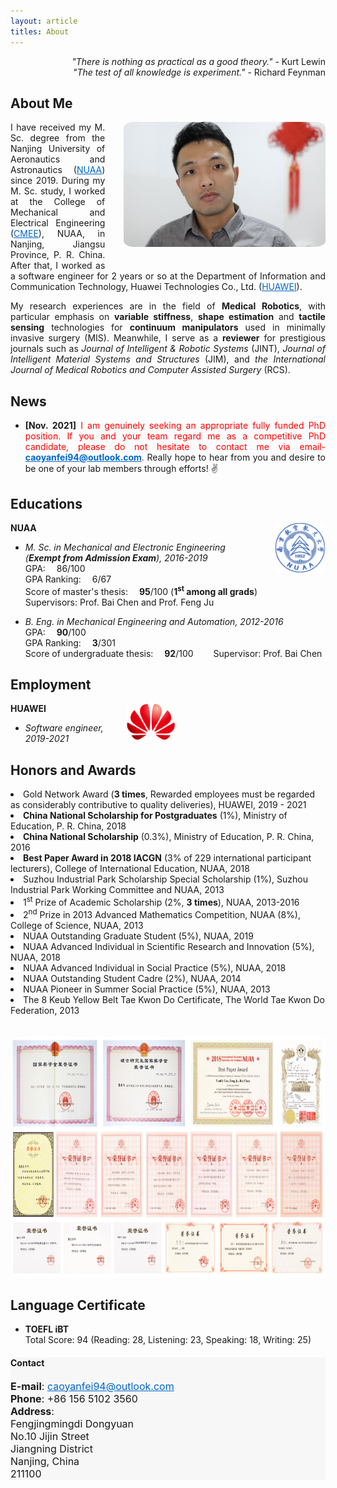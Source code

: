 ```yaml
---
layout: article
titles: About
---
```

<p style ="text-align:right;">
<i>"There is nothing as practical as a good theory."</i> - Kurt Lewin<br>
<i>"The test of all knowledge is experiment."</i> - Richard Feynman</p>

## About Me
<img class="shadow" src="/assets/about/CYF.png" height="200" width="auto" style="border-radius:5%; float: right; margin-left: 30px; margin-bottom: 30px" />

<p style ="text-align:justify;">I have received my M. Sc. degree from the Nanjing University of Aeronautics and Astronautics (<a href="https://www.nuaa.edu.cn/479/list.htm" style="color:#0066CC" target="_blank" rel="noopener noreferrer">NUAA</a>) since 2019. During my M. Sc. study, I worked at the College of Mechanical and Electrical Engineering (<a href="http://cmee.nuaa.edu.cn/eng/13604/list.htm" style="color:#0066CC" target="_blank" rel="noopener noreferrer">CMEE</a>), NUAA, in Nanjing, Jiangsu Province, P. R. China. After that, I worked as a software engineer for 2 years or so at the Department of Information and Communication Technology, Huawei Technologies Co., Ltd. (<a href="https://www.huawei.com/en/corporate-information" style="color:#0066CC" target="_blank" rel="noopener noreferrer">HUAWEI</a>).</p>

<p style ="text-align:justify;">My research experiences are in the field of <b>Medical Robotics</b>, with particular emphasis on <b>variable stiffness</b>, <b>shape estimation</b> and <b>tactile sensing</b> technologies for <b>continuum manipulators</b> used in minimally invasive surgery (MIS). Meanwhile, I serve as a <b>reviewer</b> for prestigious journals such as <i>Journal of Intelligent & Robotic Systems</i> (JINT), <i>Journal of Intelligent Material Systems and Structures</i> (JIM), and <i>the International Journal of Medical Robotics and Computer Assisted Surgery</i> (RCS).</p>

## News
- <p style ="text-align:justify;"><b>[Nov. 2021]</b> <font color='red'>I am genuinely seeking an appropriate fully funded PhD position. If you and your team regard me as a competitive PhD candidate, please do not hesitate to contact me via email-<b><a href="mailto:caoyanfei94@outlook.com" style="color:#0066CC">caoyanfei94@outlook.com</a></b>.</font> Really hope to hear from you and desire to be one of your lab members through efforts! ✌️</p>

## Educations
<img src="/assets/about/NUAA_logo.png" height="80" width="auto" style="float: right; margin-left: 20px" />

**NUAA**
- *M. Sc. in Mechanical and Electronic Engineering (**Exempt from Admission Exam**), 2016-2019*<br/>
GPA:&emsp; 86/100<br/>
GPA Ranking:&emsp; 6/67<br/>
Score of master's thesis:&emsp; **95**/100 (**1<sup>st</sup> among all grads**) &emsp;&emsp;Supervisors: Prof. Bai Chen and Prof. Feng Ju

- *B. Eng. in Mechanical Engineering and Automation, 2012-2016*<br/>
GPA:&emsp; **90**/100<br/>
GPA Ranking:&emsp; **3**/301<br/>
Score of undergraduate thesis:&emsp; **92**/100 &emsp;&emsp;Supervisor: Prof. Bai Chen

## Employment
<img src="/assets/about/HUAWEI_logo.png" height="60" width="auto" style="float: right; margin-left: 30px; margin-right: 240px" />

**HUAWEI**
- *Software engineer, 2019-2021*<br/>

## Honors and Awards
<p style ="text-align:justify;">
<li>Gold Network Award (<b>3 times</b>, Rewarded employees must be regarded as considerably contributive to quality deliveries), HUAWEI, 2019 - 2021</li>
<li><b>China National Scholarship for Postgraduates</b> (1%), Ministry of Education, P. R. China, 2018</li>
<li><b>China National Scholarship</b> (0.3%), Ministry of Education, P. R. China, 2016</li>
<li><b>Best Paper Award in 2018 IACGN</b> (3% of 229 international participant lecturers), College of International Education, NUAA, 2018</li>
<li>Suzhou Industrial Park Scholarship Special Scholarship (1%), Suzhou Industrial Park Working Committee and NUAA, 2013</li>
<li>1<sup>st</sup> Prize of Academic Scholarship (2%, <b>3 times</b>), NUAA, 2013-2016</li>
<li>2<sup>nd</sup> Prize in 2013 Advanced Mathematics Competition, NUAA (8%), College of Science, NUAA, 2013</li>
<li>NUAA Outstanding Graduate Student (5%), NUAA, 2019</li>
<li>NUAA Advanced Individual in Scientific Research and Innovation (5%), NUAA, 2018</li>
<li>NUAA Advanced Individual in Social Practice (5%), NUAA, 2018</li>
<li>NUAA Outstanding Student Cadre (2%), NUAA, 2014</li>
<li>NUAA Pioneer in Summer Social Practice (5%), NUAA, 2013</li>
<li>The 8 Keub Yellow Belt Tae Kwon Do Certificate, The World Tae Kwon Do Federation, 2013</li></p>
<img src="/assets/about/honors and awards.png" height="385" width="auto" style="margin-top: 20px" />

## Language Certificate
- **TOEFL iBT**<br/>
Total Score: 94 (Reading: 28, Listening: 23, Speaking: 18, Writing: 25)

<div class="hero" style="background-color:#f7f7f7; ">
  <div class="hero__content">
    <h4>Contact</h4>
    <p style="font-size: medium;">
      <b>E-mail</b>: <a href="mailto:caoyanfei94@outlook.com" style="color:#0066CC">caoyanfei94@outlook.com</a><br>
      <b>Phone</b>: +86 156 5102 3560<br>
      <b>Address</b>:<br>
      Fengjingmingdi Dongyuan<br>
      No.10 Jijin Street<br>
      Jiangning District<br>
      Nanjing, China<br>
      211100
    </p>
  </div>
</div>
